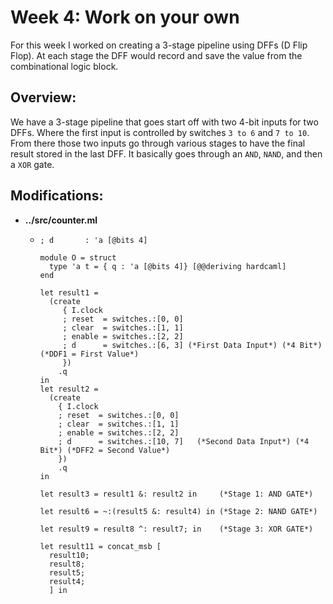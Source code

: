 # Week 4: Work on your own
For this week I worked on creating a 3-stage pipeline using DFFs (D Flip Flop). At each stage the DFF would record and save the value from the combinational logic block.

## Overview: 

We have a 3-stage pipeline that goes start off with two 4-bit inputs for two DFFs. Where the first input is controlled by switches `3 to 6` and `7 to 10`. From there those two inputs go through various stages to have the final result stored in the last DFF. It basically goes through an `AND`, `NAND`, and then a `XOR` gate. 

## Modifications: 

  - **../src/counter.ml**
    - ```
      ; d       : 'a [@bits 4]
      ```
      ```
      module O = struct
        type 'a t = { q : 'a [@bits 4]} [@@deriving hardcaml]
      end
      ```
      ```
      let result1 =
        (create
           { I.clock
           ; reset  = switches.:[0, 0]
           ; clear  = switches.:[1, 1]
           ; enable = switches.:[2, 2]
           ; d      = switches.:[6, 3] (*First Data Input*) (*4 Bit*) (*DDF1 = First Value*)
           })
          .q
      in
      let result2 = 
        (create
          { I.clock
          ; reset  = switches.:[0, 0]
          ; clear  = switches.:[1, 1]
          ; enable = switches.:[2, 2]
          ; d      = switches.:[10, 7]   (*Second Data Input*) (*4 Bit*) (*DFF2 = Second Value*)
          })
          .q
      in
      ```
      
      ```
      let result3 = result1 &: result2 in     (*Stage 1: AND GATE*)
      ```
      
      ```
      let result6 = ~:(result5 &: result4) in (*Stage 2: NAND GATE*)
      ```
      ```
      let result9 = result8 ^: result7; in    (*Stage 3: XOR GATE*)
      ```
      
      ```
      let result11 = concat_msb [ 
        result10;
        result8;
        result5;
        result4;
        ] in
      ```
